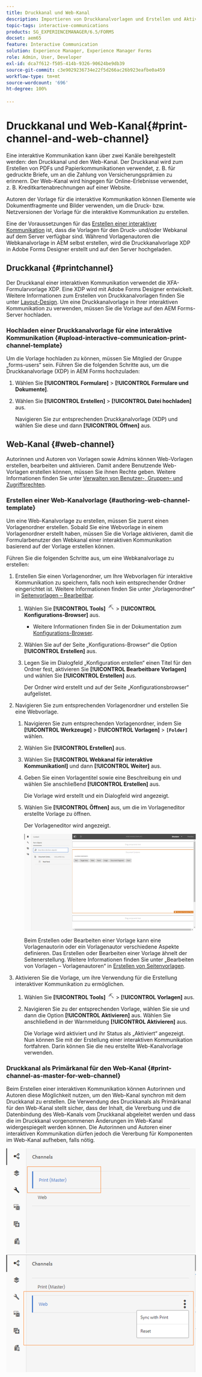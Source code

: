 ```yaml
---
title: Druckkanal und Web-Kanal
description: Importieren von Druckkanalvorlagen und Erstellen und Aktivieren von Web-Kanalvorlagen
topic-tags: interactive-communications
products: SG_EXPERIENCEMANAGER/6.5/FORMS
docset: aem65
feature: Interactive Communication
solution: Experience Manager, Experience Manager Forms
role: Admin, User, Developer
exl-id: dca7f612-f505-414b-9326-90624be9db39
source-git-commit: c3e9029236734e22f5d266ac26b923eafbe0a459
workflow-type: tm+mt
source-wordcount: '696'
ht-degree: 100%

---
```


# Druckkanal und Web-Kanal{#print-channel-and-web-channel}

Eine interaktive Kommunikation kann über zwei Kanäle bereitgestellt werden: den Druckkanal und den Web-Kanal. Der Druckkanal wird zum Erstellen von PDFs und Papierkommunikationen verwendet, z. B. für gedruckte Briefe, um an die Zahlung von Versicherungsprämien zu erinnern. Der Web-Kanal wird hingegen für Online-Erlebnisse verwendet, z. B. Kreditkartenabrechnungen auf einer Website.

Autoren der Vorlage für die interaktive Kommunikation können Elemente wie Dokumentfragmente und Bilder verwenden, um die Druck- bzw. Netzversionen der Vorlage für die interaktive Kommunikation zu erstellen.

Eine der Voraussetzungen für das [Erstellen einer interaktiver Kommunikation](../../forms/using/create-interactive-communication.md) ist, dass die Vorlagen für den Druck- und/oder Webkanal auf dem Server verfügbar sind. Während Vorlagenautoren die Webkanalvorlage in AEM selbst erstellen, wird die Druckkanalvorlage XDP in Adobe Forms Designer erstellt und auf den Server hochgeladen.

## Druckkanal {#printchannel}

Der Druckkanal einer interaktiven Kommunikation verwendet die XFA-Formularvorlage XDP. Eine XDP wird mit Adobe Forms Designer entwickelt. Weitere Informationen zum Erstellen von Druckkanalvorlagen finden Sie unter [Layout-Design](../../forms/using/layout-design-details.md). Um eine Druckkanalvorlage in Ihrer interaktiven Kommunikation zu verwenden, müssen Sie die Vorlage auf den AEM Forms-Server hochladen.

### Hochladen einer Druckkanalvorlage für eine interaktive Kommunikation {#upload-interactive-communication-print-channel-template}

Um die Vorlage hochladen zu können, müssen Sie Mitglied der Gruppe „forms-users“ sein. Führen Sie die folgenden Schritte aus, um die Druckkanalvorlage (XDP) in AEM Forms hochzuladen:

1. Wählen Sie **[!UICONTROL Formulare]** > **[!UICONTROL Formulare und Dokumente]**.

1. Wählen Sie **[!UICONTROL Erstellen]** > **[!UICONTROL Datei hochladen]** aus.

   Navigieren Sie zur entsprechenden Druckkanalvorlage (XDP) und wählen Sie diese und dann **[!UICONTROL Öffnen]** aus.

## Web-Kanal {#web-channel}

Autorinnen und Autoren von Vorlagen sowie Admins können Web-Vorlagen erstellen, bearbeiten und aktivieren. Damit andere Benutzende Web-Vorlagen erstellen können, müssen Sie ihnen Rechte geben. Weitere Informationen finden Sie unter [Verwalten von Benutzer-, Gruppen- und Zugriffsrechten](/help/sites-administering/user-group-ac-admin.md).

### Erstellen einer Web-Kanalvorlage {#authoring-web-channel-template}

Um eine Web-Kanalvorlage zu erstellen, müssen Sie zuerst einen Vorlagenordner erstellen. Sobald Sie eine Webvorlage in einem Vorlagenordner erstellt haben, müssen Sie die Vorlage aktivieren, damit die Formularbenutzer den Webkanal einer interaktiven Kommunikation basierend auf der Vorlage erstellen können.

Führen Sie die folgenden Schritte aus, um eine Webkanalvorlage zu erstellen:

1. Erstellen Sie einen Vorlagenordner, um Ihre Webvorlagen für interaktive Kommunikation zu speichern, falls noch kein entsprechender Ordner eingerichtet ist. Weitere Informationen finden Sie unter „Vorlagenordner“ in [Seitenvorlagen – Bearbeitbar](/help/sites-developing/page-templates-editable.md).

   1. Wählen Sie **[!UICONTROL Tools]** ![Tools](assets/tools.png) > **[!UICONTROL Konfigurations-Browser]** aus.
      * Weitere Informationen finden Sie in der Dokumentation zum [Konfigurations-Browser](/help/sites-administering/configurations.md).
   1. Wählen Sie auf der Seite „Konfigurations-Browser“ die Option **[!UICONTROL Erstellen]** aus.
   1. Legen Sie im Dialogfeld „Konfiguration erstellen“ einen Titel für den Ordner fest, aktivieren Sie **[!UICONTROL Bearbeitbare Vorlagen]** und wählen Sie **[!UICONTROL Erstellen]** aus.

      Der Ordner wird erstellt und auf der Seite „Konfigurationsbrowser“ aufgelistet.

1. Navigieren Sie zum entsprechenden Vorlagenordner und erstellen Sie eine Webvorlage.

   1. Navigieren Sie zum entsprechenden Vorlagenordner, indem Sie **[!UICONTROL Werkzeuge]** > **[!UICONTROL Vorlagen]** > **`[Folder]`** wählen.
   1. Wählen Sie **[!UICONTROL Erstellen]** aus.
   1. Wählen Sie **[!UICONTROL Webkanal für interaktive Kommunikationl]** und dann **[!UICONTROL Weiter]** aus.
   1. Geben Sie einen Vorlagentitel sowie eine Beschreibung ein und wählen Sie anschließend **[!UICONTROL Erstellen]** aus.

      Die Vorlage wird erstellt und ein Dialogfeld wird angezeigt.

   1. Wählen Sie **[!UICONTROL Öffnen]** aus, um die im Vorlageneditor erstellte Vorlage zu öffnen.

      Der Vorlageneditor wird angezeigt.

      ![webchanneltemplate](assets/webchanneltemplate.png)

      Beim Erstellen oder Bearbeiten einer Vorlage kann eine Vorlagenautorin oder ein Vorlagenautor verschiedene Aspekte definieren. Das Erstellen oder Bearbeiten einer Vorlage ähnelt der Seitenerstellung. Weitere Informationen finden Sie unter „Bearbeiten von Vorlagen – Vorlagenautoren“ in [Erstellen von Seitenvorlagen](/help/sites-authoring/templates.md).

1. Aktivieren Sie die Vorlage, um ihre Verwendung für die Erstellung interaktiver Kommunikation zu ermöglichen.

   1. Wählen Sie **[!UICONTROL Tools]** ![Tools](assets/tools.png) > **[!UICONTROL Vorlagen]** aus.
   1. Navigieren Sie zu der entsprechenden Vorlage, wählen Sie sie und dann die Option **[!UICONTROL Aktivieren]** aus. Wählen Sie anschließend in der Warnmeldung **[!UICONTROL Aktivieren]** aus.

      Die Vorlage wird aktiviert und ihr Status als „Aktiviert“ angezeigt. Nun können Sie mit der Erstellung einer interaktiven Kommunikation fortfahren. Darin können Sie die neu erstellte Web-Kanalvorlage verwenden.

### Druckkanal als Primärkanal für den Web-Kanal {#print-channel-as-master-for-web-channel}

Beim Erstellen einer interaktiven Kommunikation können Autorinnen und Autoren diese Möglichkeit nutzen, um den Web-Kanal synchron mit dem Druckkanal zu erstellen. Die Verwendung des Druckkanals als Primärkanal für den Web-Kanal stellt sicher, dass der Inhalt, die Vererbung und die Datenbindung des Web-Kanals vom Druckkanal abgeleitet werden und dass die im Druckkanal vorgenommenen Änderungen im Web-Kanal widergespiegelt werden können. Die Autorinnen und Autoren einer interaktiven Kommunikation dürfen jedoch die Vererbung für Komponenten im Web-Kanal aufheben, falls nötig.

![Druckkanal als Master](assets/create_ic_print_master_new.png) ![Webkanal mit Druckkanal als Master](assets/create_ic_print_master_web_new.png)
